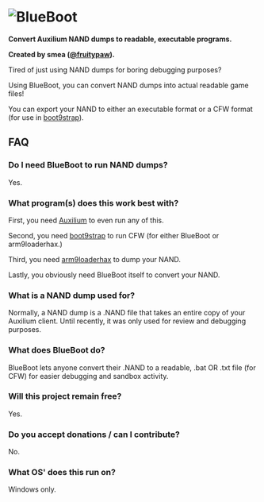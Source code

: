 # ![BlueBoot](https://user-images.githubusercontent.com/103328073/163632286-ef738883-6c6e-41ed-903f-42f8daed1457.png)

**Convert Auxilium NAND dumps to readable, executable programs.**

**Created by smea ([@fruitypaw](https://github.com/fruitypaw)).**

Tired of just using NAND dumps for boring debugging purposes?

Using BlueBoot, you can convert NAND dumps into actual readable game files!

You can export your NAND to either an executable format or a CFW format (for use in [boot9strap](https://github.com/enfier/boot9strap)).

## FAQ

### Do I need BlueBoot to run NAND dumps?
Yes.

### What program(s) does this work best with?
First, you need [Auxilium](https://github.com/enfier/Auxilium) to even run any of this.

Second, you need [boot9strap](https://github.com/enfier/boot9strap) to run CFW (for either BlueBoot or arm9loaderhax.)

Third, you need [arm9loaderhax](https://github.com/enfier/arm9loaderhax) to dump your NAND.

Lastly, you obviously need BlueBoot itself to convert your NAND.

### What is a NAND dump used for?
Normally, a NAND dump is a .NAND file that takes an entire copy of your Auxilium client. Until recently, it was only used for review and debugging purposes.

### What does BlueBoot do?
BlueBoot lets anyone convert their .NAND to a readable, .bat OR .txt file (for CFW) for easier debugging and sandbox activity.

### Will this project remain free?
Yes.

### Do you accept donations / can I contribute?
No.

### What OS' does this run on?
Windows only.
